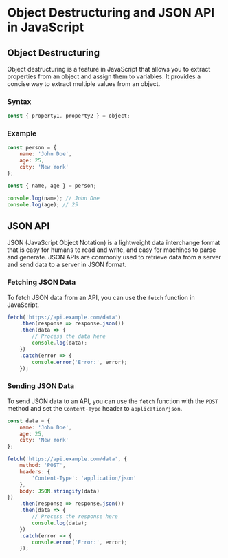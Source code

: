 # Object Destructuring and JSON API in JavaScript

## Object Destructuring

Object destructuring is a feature in JavaScript that allows you to extract properties from an object and assign them to variables. It provides a concise way to extract multiple values from an object.

### Syntax

```javascript
const { property1, property2 } = object;
```

### Example

```javascript
const person = {
    name: 'John Doe',
    age: 25,
    city: 'New York'
};

const { name, age } = person;

console.log(name); // John Doe
console.log(age); // 25
```

## JSON API

JSON (JavaScript Object Notation) is a lightweight data interchange format that is easy for humans to read and write, and easy for machines to parse and generate. JSON APIs are commonly used to retrieve data from a server and send data to a server in JSON format.

### Fetching JSON Data

To fetch JSON data from an API, you can use the `fetch` function in JavaScript.

```javascript
fetch('https://api.example.com/data')
    .then(response => response.json())
    .then(data => {
        // Process the data here
        console.log(data);
    })
    .catch(error => {
        console.error('Error:', error);
    });
```

### Sending JSON Data

To send JSON data to an API, you can use the `fetch` function with the `POST` method and set the `Content-Type` header to `application/json`.

```javascript
const data = {
    name: 'John Doe',
    age: 25,
    city: 'New York'
};

fetch('https://api.example.com/data', {
    method: 'POST',
    headers: {
        'Content-Type': 'application/json'
    },
    body: JSON.stringify(data)
})
    .then(response => response.json())
    .then(data => {
        // Process the response here
        console.log(data);
    })
    .catch(error => {
        console.error('Error:', error);
    });
```
